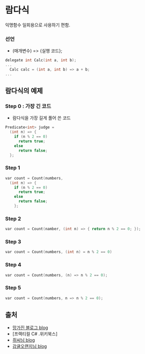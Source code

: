 람다식
=====
익명함수
일회용으로 사용하기 편함.
### 선언
- (매개변수) => {실행 코드};
```C
delegate int Calc(int a, int b);
...
  Calc calc = (int a, int b) => a + b;
...
```

람다식의 예제
-----
### Step 0 : 가장 긴 코드
- 람다식을 가장 길게 풀어 쓴 코드
```C
Predicate<int> judge = 
  (int n) => {
    if (n % 2 == 0)
      return true;
    else
      return false;
  };
```
### Step 1
```C
var count = Count(numbers,  
  (int n) => {
    if (n % 2 == 0)
      return true;
    else
      return false;
    };
```
### Step 2
```C
var count = Count(namber, (int n) => { return n % 2 == 0; });
```
### Step 3
```C
var count = Count(numbers, (int n) = n % 2 == 0)
```
### Step 4
```C
var count = Count(numbers, (n) => n % 2 == 0);
```
### Step 5
```C
var count = Count(numbers, n => n % 2 == 0);
```

출처
-----
- [망가진 블로그 blog](https://blog.naver.com/chlrkfka949/221586292932)
- [프랙티컬 C# .위키북스]
- [쥐씨님 blog](https://blog.naver.com/wjdrudtn0225/222153875557)
- [감귤오랜지님 blog](https://blog.naver.com/cdw0424/221484331672)
